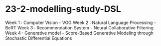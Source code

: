 # 23-2-modelling-study-DSL
Week 1 : Computer Vision - VGG
Week 2 : Natural Language Processing - BeRT
Week 3 : Recommendation System - Neural Collaborative Filtering
Week 4 : Generative model - Score-Based Generative Modeling through Stochastic Differential Equations
